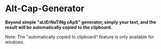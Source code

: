 # Alt-Cap-Generator
**Beyond simple "aLtErNaTiNg cApS" generator, simply your text, and the result will be automatically copied to the clipboard.**

Note: The "automatically copied to clipboard" feature is only available for windows.
